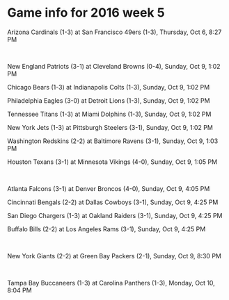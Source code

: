 # Game info for 2016 week 5

Arizona Cardinals (1-3) at San Francisco 49ers (1-3), Thursday, Oct 6, 8:27 PM


<br/>

New England Patriots (3-1) at Cleveland Browns (0-4), Sunday, Oct 9, 1:02 PM

Chicago Bears (1-3) at Indianapolis Colts (1-3), Sunday, Oct 9, 1:02 PM

Philadelphia Eagles (3-0) at Detroit Lions (1-3), Sunday, Oct 9, 1:02 PM

Tennessee Titans (1-3) at Miami Dolphins (1-3), Sunday, Oct 9, 1:02 PM

New York Jets (1-3) at Pittsburgh Steelers (3-1), Sunday, Oct 9, 1:02 PM

Washington Redskins (2-2) at Baltimore Ravens (3-1), Sunday, Oct 9, 1:03 PM

Houston Texans (3-1) at Minnesota Vikings (4-0), Sunday, Oct 9, 1:05 PM


<br/>

Atlanta Falcons (3-1) at Denver Broncos (4-0), Sunday, Oct 9, 4:05 PM

Cincinnati Bengals (2-2) at Dallas Cowboys (3-1), Sunday, Oct 9, 4:25 PM

San Diego Chargers (1-3) at Oakland Raiders (3-1), Sunday, Oct 9, 4:25 PM

Buffalo Bills (2-2) at Los Angeles Rams (3-1), Sunday, Oct 9, 4:25 PM


<br/>

New York Giants (2-2) at Green Bay Packers (2-1), Sunday, Oct 9, 8:30 PM


<br/>

Tampa Bay Buccaneers (1-3) at Carolina Panthers (1-3), Monday, Oct 10, 8:04 PM

